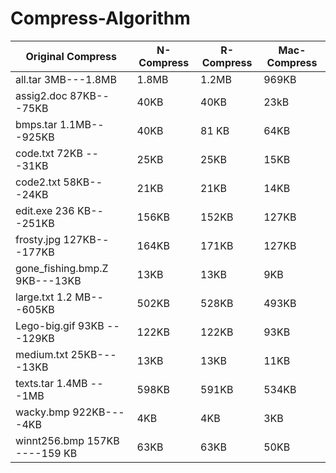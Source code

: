 # Compress-Algorithm

Original Compress| N-Compress | R-Compress | Mac-Compress
---------------- |------------|------------|------------
all.tar 3MB---1.8MB |1.8MB| 1.2MB| 969KB
assig2.doc 87KB---75KB | 40KB |40KB |23kB
bmps.tar 1.1MB---925KB | 40KB | 81 KB | 64KB
code.txt 72KB ---31KB| 25KB | 25KB | 15KB
code2.txt 58KB---24KB | 21KB| 21KB | 14KB
edit.exe 236 KB---251KB | 156KB | 152KB | 127KB
frosty.jpg 127KB---177KB | 164KB | 171KB | 127KB
gone_fishing.bmp.Z 9KB---13KB | 13KB | 13KB | 9KB
large.txt 1.2 MB---605KB | 502KB | 528KB | 493KB
Lego-big.gif 93KB ---129KB | 122KB | 122KB | 93KB
medium.txt 25KB----13KB | 13KB | 13KB | 11KB
texts.tar 1.4MB ---1MB| 598KB | 591KB| 534KB
wacky.bmp 922KB----4KB | 4KB | 4KB | 3KB
winnt256.bmp 157KB ----159 KB| 63KB | 63KB | 50KB





